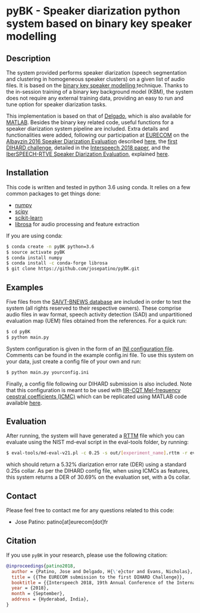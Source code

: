 # pyBK - Speaker diarization python system based on binary key speaker modelling
## Description

The system provided performs speaker diarization (speech segmentation and clustering in homogeneous speaker clusters) on a given list of audio files. It is based on the [binary key speaker modelling ](https://www.isca-speech.org/archive/archive_papers/interspeech_2010/i10_2118.pdf) technique. Thanks to the in-session training of a binary key background model (KBM), the system does not require any external training data, providing an easy to run and tune option for speaker diarization tasks. 

This implementation is based on that of [Delgado](https://ieeexplore.ieee.org/document/7268861), which is also available for [MATLAB](https://github.com/h-delgado/binary-key-diarizer). Besides the binary key related code, useful functions for a speaker diarization system pipeline are included. Extra details and functionalities were added, following our participation at [EURECOM](http://audio.eurecom.fr/) on the [Albayzin 2016 Speaker Diarization Evaluation](https://iberspeech2016.inesc-id.pt/index.php/albayzin-evaluation/) described [here](https://pdfs.semanticscholar.org/05eb/6b90ceac6ad5a6de3b54885c6b12e9c9c689.pdf), the [first DIHARD challenge](https://coml.lscp.ens.fr/dihard/2018/index.html), detailed in the [Interspeech 2018 paper](https://www.isca-speech.org/archive/Interspeech_2018/pdfs/2172.pdf), and the [IberSPEECH-RTVE Speaker Diarization Evaluation](http://iberspeech2018.talp.cat/index.php/speaker-diarization-challenge/), explained [here](https://www.isca-speech.org/archive/IberSPEECH_2018/pdfs/IberS18_AE-5_Patino.pdf).

## Installation
This code is written and tested in python 3.6 using conda. It relies on a few common packages to get things done:
* [numpy](https://www.numpy.org/)
* [scipy](https://www.scipy.org/)
* [scikit-learn](https://scikit-learn.org/)
* [librosa](https://librosa.github.io/) for audio processing and feature extraction

If you are using conda:
```bash
$ conda create -n pyBK python=3.6
$ source activate pyBK
$ conda install numpy
$ conda install -c conda-forge librosa
$ git clone https://github.com/josepatino/pyBK.git
```
## Examples

Five files from the [SAIVT-BNEWS database](https://research.qut.edu.au/saivt/databases/saivt-bnews/) are included in order to test the system (all rights reserved to their respective owners).  These comprise audio files in wav format, speech activity detection (SAD) and unpartitioned evaluation map (UEM) files obtained from the references. For a quick run:
```bash
$ cd pyBK
$ python main.py
```
System configuration is given in the form of an [INI configuration file](https://docs.python.org/3/library/configparser.html). Comments can be found in the example config.ini file. To use this system on your data, just create a config file of your own and run:
```bash
$ python main.py yourconfig.ini
```

Finally, a config file following our DIHARD submission is also included. Note that this configuration is meant to be used with [IIR-CQT Mel-frequency cepstral coefficients (ICMC)](https://ieeexplore.ieee.org/document/7846262) which can be replicated using MATLAB code available [here](http://audio.eurecom.fr/content/software). 

## Evaluation
After running, the system will have generated a [RTTM](https://github.com/nryant/dscore#rttm) file which you can evaluate using the NIST md-eval script in the eval-tools folder, by running:
```bash
$ eval-tools/md-eval-v21.pl -c 0.25 -s out/[experiment_name].rttm -r eval-tools/reference.rttm
``` 
which should return a 5.32% diarization error rate (DER) using a standard 0.25s collar. As per the DIHARD config file, when using ICMCs as features, this system returns a DER of 30.69% on the evaluation set, with a 0s collar.


## Contact

Please feel free to contact me for any questions related to this code:
- Jose Patino:       patino[at]eurecom[dot]fr

## Citation

If you use `pyBK` in your research, please use the following citation:

```bibtex
@inproceedings{patino2018,
  author = {Patino, Jose and Delgado, H{\'e}ctor and Evans, Nicholas},
  title = {{The EURECOM submission to the first DIHARD Challenge}},
  booktitle = {{Interspeech 2018, 19th Annual Conference of the International Speech Communication Association}},
  year = {2018},
  month = {September},
  address = {Hyderabad, India},
}
```
